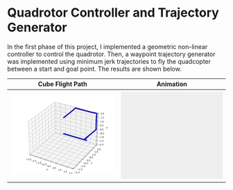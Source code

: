 # Quadrotor Controller and Trajectory Generator

In the first phase of this project, I implemented a geometric non-linear controller to control the quadrotor. Then, a waypoint trajectory
generator was implemented using minimum jerk trajectories to fly the quadcopter between a start and goal point. The results are shown below.



Cube Flight Path         |  Animation
:-------------------------:|:-------------------------:
![](animation/cube_path.png)        |  ![](animation/cube.gif)

